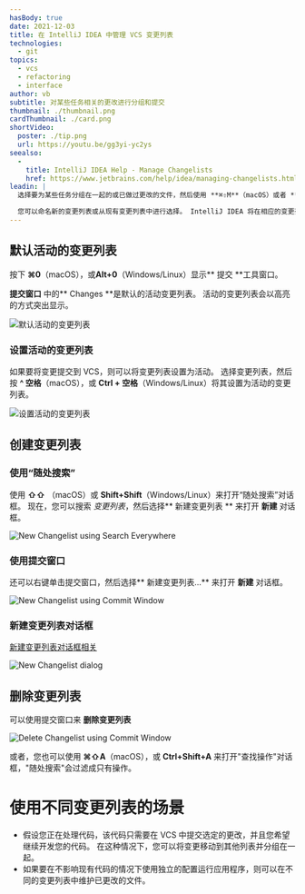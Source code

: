 ```yaml
---
hasBody: true
date: 2021-12-03
title: 在 IntelliJ IDEA 中管理 VCS 变更列表
technologies:
  - git
topics:
  - vcs
  - refactoring
  - interface
author: vb
subtitle: 对某些任务相关的更改进行分组和提交
thumbnail: ./thumbnail.png
cardThumbnail: ./card.png
shortVideo:
  poster: ./tip.png
  url: https://youtu.be/gg3yi-yc2ys
seealso:
  - 
    title: IntelliJ IDEA Help - Manage Changelists
    href: https://www.jetbrains.com/help/idea/managing-changelists.html
leadin: |
  选择要为某些任务分组在一起的或已做过更改的文件，然后使用 **⌘⇧M**（macOS）或者 **Alt+Shift+M**（Windows/Linux）显示**移动文件到另一个变更列表**对话框。

  您可以命名新的变更列表或从现有变更列表中进行选择。 IntelliJ IDEA 将在相应的变更列表中显示所选的更改。
---
```


## 默认活动的变更列表

按下  **⌘0**（macOS），或**Alt+0**（Windows/Linux）显示** 提交 **工具窗口。

**提交窗口** 中的** Changes **是默认的活动变更列表。 活动的变更列表会以高亮的方式突出显示。

![默认活动的变更列表](default-active-changelist.png)

### 设置活动的变更列表
如果要将变更提交到 VCS，则可以将变更列表设置为活动。 选择变更列表，然后按 **^ 空格**（macOS），或 **Ctrl + 空格**（Windows/Linux）将其设置为活动的变更列表。

![设置活动的变更列表](set-active-changelist-ctrl-space.png)

## 创建变更列表

### 使用“随处搜索”
使用  **⇧⇧** （macOS）或 **Shift+Shift**（Windows/Linux）来打开“随处搜索”对话框。 现在，您可以搜索 _变更列表_，然后选择** 新建变更列表 ** 来打开 **新建** 对话框。

![New Changelist using Search Everywhere](create-change-list-using-search-everywhere.png)

### 使用提交窗口
还可以右键单击提交窗口，然后选择** 新建变更列表...** 来打开 **新建** 对话框。

![New Changelist using Commit Window](new-changelist-using-commit-window.png)

### 新建变更列表对话框

[新建变更列表对话框相关](https://www.jetbrains.com/help/idea/2021.2/new-changelist-dialog.html)

![New Changelist dialog](new-changelist.png)

## 删除变更列表

可以使用提交窗口来 **删除变更列表**

![Delete Changelist using Commit Window](delete-changelist-using-commit-window.png)

或者，您也可以使用 **⌘⇧A**（macOS），或 **Ctrl+Shift+A** 来打开"查找操作"对话框，"随处搜索"会过滤成只有操作。

# 使用不同变更列表的场景
  - 假设您正在处理代码，该代码只需要在 VCS 中提交选定的更改，并且您希望继续开发您的代码。 在这种情况下，您可以将变更移动到其他列表并分组在一起。
  - 如果要在不影响现有代码的情况下使用独立的配置运行应用程序，则可以在不同的变更列表中维护已更改的文件。